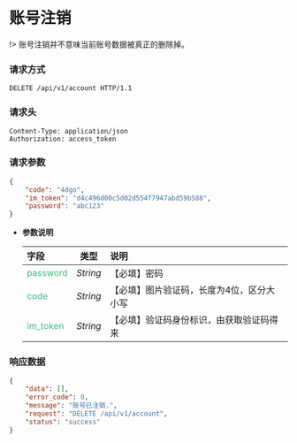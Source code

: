 # 账号注销

!> 账号注销并不意味当前账号数据被真正的删除掉。

### 请求方式

```http
DELETE /api/v1/account HTTP/1.1
```

### 请求头

```http
Content-Type: application/json
Authorization: access_token
```

### 请求参数

```json
{
    "code": "4dgo",
    "im_token": "d4c496d00c5d02d554f7947abd59b588",
    "password": "abc123"
}
```

- **参数说明**

    |**字段**|**类型**|**说明**|
    |:-------|:-----:|:-------|
    |<div style="color:#42b983;">password</div>|*String* |【必填】密码|
    |<div style="color:#42b983;">code</div>    |*String* |【必填】图片验证码，长度为4位，区分大小写|
    |<div style="color:#42b983;">im_token</div>|*String* |【必填】验证码身份标识，由获取验证码得来|


### 响应数据

```json
{
    "data": [],
    "error_code": 0,
    "message": "账号已注销.",
    "request": "DELETE /api/v1/account",
    "status": "success"
}
```
